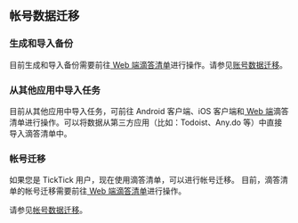 ## 帐号数据迁移

### 生成和导入备份
目前生成和导入备份需要前往[ Web 端滴答清单](https://dida365.com/)进行操作。请参见[账号数据迁移](guide-dd/web/data.md)。

### 从其他应用中导入任务
目前从其他应用中导入任务，可前往 Android 客户端、iOS 客户端和[ Web 端](https://dida365.com/)滴答清单进行操作。可以将数据从第三方应用（比如：Todoist、Any.do 等）中直接导入滴答清单中。

### 帐号迁移
如果您是 TickTick 用户，现在使用滴答清单，可以进行帐号迁移。 目前，滴答清单的帐号迁移需要前往[ Web 端滴答清单](https://dida365.com/)进行操作。

请参见[帐号数据迁移](guide-dd/web/data.md)。

